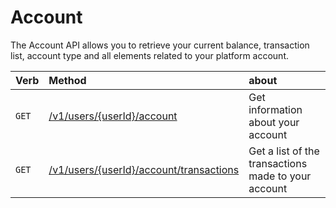 # Account
The Account API allows you to retrieve your current balance, transaction list, account type and all elements related to your platform account.

| Verb  | Method                                                                | about                                               |
|:------|:----------------------------------------------------------------------|:----------------------------------------------------|
| `GET` | [/v1/users/{userId}/account](_getAccount.md)                          | Get information about your account                  |
| `GET` | [/v1/users/{userId}/account/transactions](_getAccountTransactions.md) | Get a list of the transactions made to your account |

